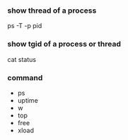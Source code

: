 
### show thread of a process
ps -T -p pid

### show tgid of a process or thread
cat status

### command
* ps
* uptime
* w
* top
* free
* xload